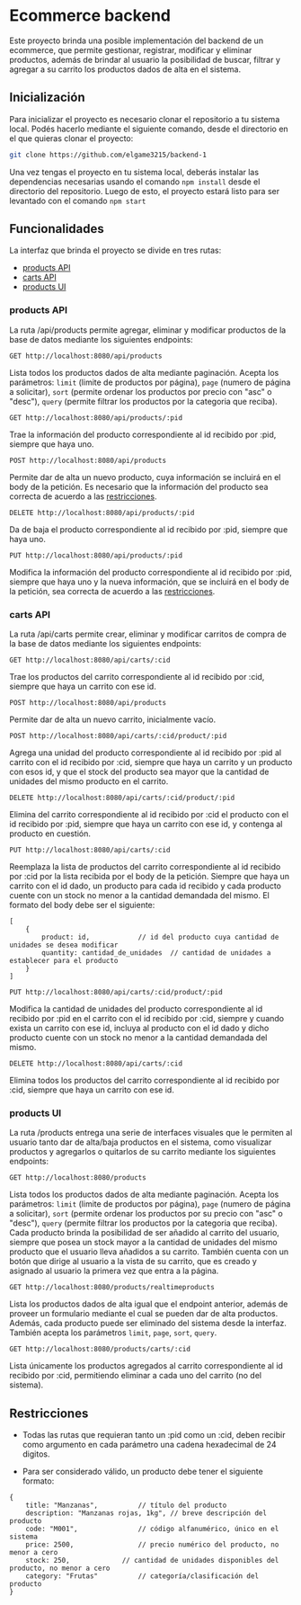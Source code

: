 # Ecommerce backend
Este proyecto brinda una posible implementación del backend de un ecommerce, que permite gestionar, registrar, modificar y eliminar productos, además de brindar al usuario la posibilidad de buscar, filtrar y agregar a su carrito los productos dados de alta en el sistema.

## Inicialización
Para inicializar el proyecto es necesario clonar el repositorio a tu sistema local. Podés hacerlo mediante el siguiente comando, desde el directorio en el que quieras clonar el proyecto:
```bash
git clone https://github.com/elgame3215/backend-1
```
Una vez tengas el proyecto en tu sistema local, deberás instalar las dependencias necesarias usando el comando `npm install` desde el directorio del repositorio. Luego de esto, el proyecto estará listo para ser levantado con el comando `npm start`

## Funcionalidades
La interfaz que brinda el proyecto se divide en tres rutas:
* [products API](#products-API)
* [carts API](#carts-API)
* [products UI](#products-UI)

### products API
La ruta /api/products permite agregar, eliminar y modificar productos de la base de datos mediante los siguientes endpoints:

```
GET http://localhost:8080/api/products
```

Lista todos los productos dados de alta mediante paginación.
Acepta los parámetros: `limit` (limite de productos por página), `page` (numero de página a solicitar), `sort` (permite ordenar los productos por precio con "asc" o "desc"), `query` (permite filtrar los productos por la categoria que reciba).

```
GET http://localhost:8080/api/products/:pid
```

Trae la información del producto correspondiente al id recibido por :pid, siempre que haya uno.

```
POST http://localhost:8080/api/products
```

Permite dar de alta un nuevo producto, cuya información se incluirá en el body de la petición. Es necesario que la información del producto sea correcta de acuerdo a las [restricciones](#restricciones).

```
DELETE http://localhost:8080/api/products/:pid
```

Da de baja el producto correspondiente al id recibido por :pid, siempre que haya uno.

```
PUT http://localhost:8080/api/products/:pid
```

Modifica la información del producto correspondiente al id recibido por :pid, siempre que haya uno y la nueva información, que se incluirá en el body de la petición, sea correcta de acuerdo a las [restricciones](#restricciones).

### carts API
La ruta /api/carts permite crear, eliminar y modificar carritos de compra de la base de datos mediante los siguientes endpoints:

```
GET http://localhost:8080/api/carts/:cid
```

Trae los productos del carrito correspondiente al id recibido por :cid, siempre que haya un carrito con ese id.

```
POST http://localhost:8080/api/products
```

Permite dar de alta un nuevo carrito, inicialmente vacío.

```
POST http://localhost:8080/api/carts/:cid/product/:pid
```

Agrega una unidad del producto correspondiente al id recibido por :pid al carrito con el id recibido por :cid, siempre que haya un carrito y un producto con esos id, y que el stock del producto sea mayor que la cantidad de unidades del mismo producto en el carrito.

```
DELETE http://localhost:8080/api/carts/:cid/product/:pid
```

Elimina del carrito correspondiente al id recibido por :cid el producto con el id recibido por :pid, siempre que haya un carrito con ese id, y contenga al producto en cuestión.

```
PUT http://localhost:8080/api/carts/:cid
```

Reemplaza la lista de productos del carrito correspondiente al id recibido por :cid por la lista recibida por el body de la petición. Siempre que haya un carrito con el id dado, un producto para cada id recibido y cada producto cuente con un stock no menor a la cantidad demandada del mismo.
El formato del body debe ser el siguiente:
``` JS
[
	{
		product: id,			// id del producto cuya cantidad de unidades se desea modificar
		quantity: cantidad_de_unidades	// cantidad de unidades a establecer para el producto
	}
]
```

```
PUT http://localhost:8080/api/carts/:cid/product/:pid
```

Modifica la cantidad de unidades del producto correspondiente al id recibido por :pid en el carrito con el id recibido por :cid, siempre y cuando exista un carrito con ese id, incluya al producto con el id dado y dicho producto cuente con un stock no menor a la cantidad demandada del mismo.

```
DELETE http://localhost:8080/api/carts/:cid
```

Elimina todos los productos del carrito correspondiente al id recibido por :cid, siempre que haya un carrito con ese id.

### products UI
La ruta /products entrega una serie de interfaces visuales que le permiten al usuario tanto dar de alta/baja productos en el sistema, como visualizar productos y agregarlos o quitarlos de su carrito mediante los siguientes endpoints:

```
GET http://localhost:8080/products
```

Lista todos los productos dados de alta mediante paginación.
Acepta los parámetros: `limit` (limite de productos por página), `page` (numero de página a solicitar), `sort` (permite ordenar los productos por su precio con "asc" o "desc"), `query` (permite filtrar los productos por la categoria que reciba).
Cada producto brinda la posibilidad de ser añadido al carrito del usuario, siempre que posea un stock mayor a la cantidad de unidades del mismo producto que el usuario lleva añadidos a su carrito.
También cuenta con un botón que dirige al usuario a la vista de su carrito, que es creado y asignado al usuario la primera vez que entra a la página.

```
GET http://localhost:8080/products/realtimeproducts
```

Lista los productos dados de alta igual que el endpoint anterior, además de proveer un formulario mediante el cual se pueden dar de alta productos. Además, cada producto puede ser eliminado del sistema desde la interfaz.
También acepta los parámetros `limit`, `page`, `sort`, `query`.

```
GET http://localhost:8080/products/carts/:cid
```

Lista únicamente los productos agregados al carrito correspondiente al id recibido por :cid, permitiendo eliminar a cada uno del carrito (no del sistema).

## Restricciones

* Todas las rutas que requieran tanto un :pid como un :cid, deben recibir como argumento en cada parámetro una cadena hexadecimal de 24 digitos.

* Para ser considerado válido, un producto debe tener el siguiente formato:
``` JS
{
	title: "Manzanas",			// título del producto
	description: "Manzanas rojas, 1kg",	// breve descripción del producto
	code: "M001",				// código alfanumérico, único en el sistema
	price: 2500,				// precio numérico del producto, no menor a cero
	stock: 250,				// cantidad de unidades disponibles del producto, no menor a cero
	category: "Frutas"			// categoría/clasificación del producto
}
```
